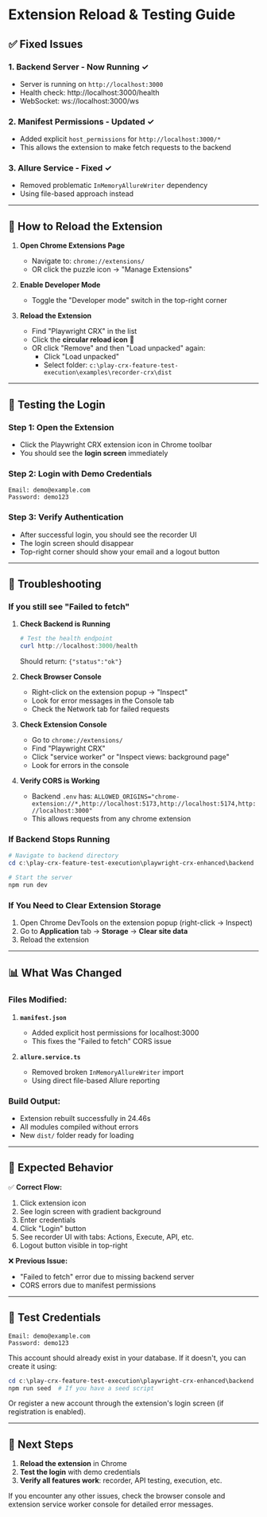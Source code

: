 # Extension Reload & Testing Guide

## ✅ Fixed Issues

### 1. **Backend Server** - Now Running ✓
- Server is running on `http://localhost:3000`
- Health check: http://localhost:3000/health
- WebSocket: ws://localhost:3000/ws

### 2. **Manifest Permissions** - Updated ✓
- Added explicit `host_permissions` for `http://localhost:3000/*`
- This allows the extension to make fetch requests to the backend

### 3. **Allure Service** - Fixed ✓
- Removed problematic `InMemoryAllureWriter` dependency
- Using file-based approach instead

---

## 🔄 How to Reload the Extension

1. **Open Chrome Extensions Page**
   - Navigate to: `chrome://extensions/`
   - OR click the puzzle icon → "Manage Extensions"

2. **Enable Developer Mode**
   - Toggle the "Developer mode" switch in the top-right corner

3. **Reload the Extension**
   - Find "Playwright CRX" in the list
   - Click the **circular reload icon** 🔄
   - OR click "Remove" and then "Load unpacked" again:
     - Click "Load unpacked"
     - Select folder: `c:\play-crx-feature-test-execution\examples\recorder-crx\dist`

---

## 🧪 Testing the Login

### Step 1: Open the Extension
- Click the Playwright CRX extension icon in Chrome toolbar
- You should see the **login screen** immediately

### Step 2: Login with Demo Credentials
```
Email: demo@example.com
Password: demo123
```

### Step 3: Verify Authentication
- After successful login, you should see the recorder UI
- The login screen should disappear
- Top-right corner should show your email and a logout button

---

## 🐛 Troubleshooting

### If you still see "Failed to fetch"

1. **Check Backend is Running**
   ```powershell
   # Test the health endpoint
   curl http://localhost:3000/health
   ```
   Should return: `{"status":"ok"}`

2. **Check Browser Console**
   - Right-click on the extension popup → "Inspect"
   - Look for error messages in the Console tab
   - Check the Network tab for failed requests

3. **Check Extension Console**
   - Go to `chrome://extensions/`
   - Find "Playwright CRX"
   - Click "service worker" or "Inspect views: background page"
   - Look for errors in the console

4. **Verify CORS is Working**
   - Backend `.env` has: `ALLOWED_ORIGINS="chrome-extension://*,http://localhost:5173,http://localhost:5174,http://localhost:3000"`
   - This allows requests from any chrome extension

### If Backend Stops Running

```powershell
# Navigate to backend directory
cd c:\play-crx-feature-test-execution\playwright-crx-enhanced\backend

# Start the server
npm run dev
```

### If You Need to Clear Extension Storage

1. Open Chrome DevTools on the extension popup (right-click → Inspect)
2. Go to **Application** tab → **Storage** → **Clear site data**
3. Reload the extension

---

## 📊 What Was Changed

### Files Modified:

1. **`manifest.json`**
   - Added explicit host permissions for localhost:3000
   - This fixes the "Failed to fetch" CORS issue

2. **`allure.service.ts`**
   - Removed broken `InMemoryAllureWriter` import
   - Using direct file-based Allure reporting

### Build Output:
- Extension rebuilt successfully in 24.46s
- All modules compiled without errors
- New `dist/` folder ready for loading

---

## 🎯 Expected Behavior

✅ **Correct Flow:**
1. Click extension icon
2. See login screen with gradient background
3. Enter credentials
4. Click "Login" button
5. See recorder UI with tabs: Actions, Execute, API, etc.
6. Logout button visible in top-right

❌ **Previous Issue:**
- "Failed to fetch" error due to missing backend server
- CORS errors due to manifest permissions

---

## 🔑 Test Credentials

```
Email: demo@example.com
Password: demo123
```

This account should already exist in your database. If it doesn't, you can create it using:

```powershell
cd c:\play-crx-feature-test-execution\playwright-crx-enhanced\backend
npm run seed  # If you have a seed script
```

Or register a new account through the extension's login screen (if registration is enabled).

---

## 📝 Next Steps

1. **Reload the extension** in Chrome
2. **Test the login** with demo credentials
3. **Verify all features work**: recorder, API testing, execution, etc.

If you encounter any other issues, check the browser console and extension service worker console for detailed error messages.
